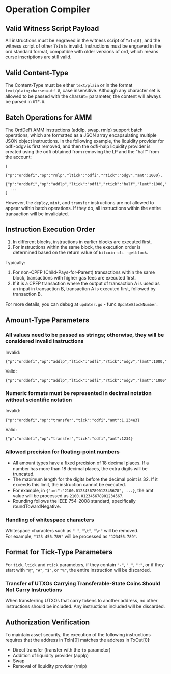 # Operation Compiler

## Valid Witness Script Payload

All instructions must be engraved in the witness script of `TxIn[0]`, and the witness script of other `TxIn` is invalid.
Instructions must be engraved in the ord standard format, compatible with older versions of ord, which means curse inscriptions are still valid.

## Valid Content-Type

The Content-Type must be either `text/plain` or in the format `text/plain;charset=utf-8`, case insensitive.
Although any character set is allowed to be passed with the charset= parameter, the content will always be parsed in `UTF-8`.

## Batch Operations for AMM

The OrdDeFi AMM instructions (addlp, swap, rmlp) support batch operations, which are formatted as a JSON array encapsulating multiple JSON object instructions. In the following example, the liquidity provider for odfi-odgv is first removed, and then the odfi-halp liquidity provider is created using the odfi obtained from removing the LP and the "half" from the account:

```
[
  {"p":"orddefi","op":"rmlp","ltick":"odfi","rtick":"odgv","amt":1000},
  {"p":"orddefi","op":"addlp","ltick":"odfi","rtick":"half","lamt":1000,"ramt":1000},
  ...
]
```

However, the `deploy`, `mint`, and `transfer` instructions are not allowed to appear within batch operations. If they do, all instructions within the entire transaction will be invalidated.

## Instruction Execution Order

1. In different blocks, instructions in earlier blocks are executed first.  
2. For instructions within the same block, the execution order is determined based on the return value of `bitcoin-cli -getblock`.   

Typically:  

1. For non-CPFP (Child-Pays-for-Parent) transactions within the same block, transactions with higher gas fees are executed first.  
2. If it is a CPFP transaction where the output of transaction A is used as an input in transaction B, transaction A is executed first, followed by transaction B. 

For more details, you can debug at `updater.go` - func `UpdateBlockNumber`.

## Amount-Type Parameters

### All values need to be passed as strings; otherwise, they will be considered invalid instructions

Invalid:

```
{"p":"orddefi","op":"addlp","ltick":"odfi","rtick":"odgv","lamt":1000,"ramt":1000}
```

Valid:

```
{"p":"orddefi","op":"addlp","ltick":"odfi","rtick":"odgv","lamt":"1000","ramt":"1000"}
```

### Numeric formats must be represented in decimal notation without scientific notation

Invalid:

```
{"p":"orddefi","op":"transfer","tick":"odfi","amt":1.234e3}
```

Valid:

```
{"p":"orddefi","op":"transfer","tick":"odfi","amt":1234}
```

### Allowed precision for floating-point numbers

* All amount types have a fixed precision of 18 decimal places. If a number has more than 18 decimal places, the extra digits will be truncated.  
* The maximum length for the digits before the decimal point is 32. If it exceeds this limit, the instruction cannot be executed.  
* For example, in `{"amt":"2100.0123456789012345678", ...}`, the amt value will be processed as `2100.012345678901234567`.  
* Rounding follows the IEEE 754-2008 standard, specifically roundTowardNegative.  

### Handling of whitespace characters

Whitespace characters such as `" "`, `"\t"`, `"\n"` will be removed.  
For example, `"123 456.789"` will be processed as `"123456.789"`.

## Format for Tick-Type Parameters

For `tick`, `ltick` and `rtick` parameters, if they contain `"-"`, `"_"`, `":"`, or if they start with `"@"`, `"#"`, `"$"`, or `"%"`, the entire instruction will be discarded.  

### Transfer of UTXOs Carrying Transferable-State Coins Should Not Carry Instructions

When transferring UTXOs that carry tokens to another address, no other instructions should be included. Any instructions included will be discarded.

## Authorization Verification

To maintain asset security, the execution of the following instructions requires that the address in TxIn[0] matches the address in TxOut[0]:

* Direct transfer (transfer with the `to` parameter)
* Addition of liquidity provider (applp)
* Swap
* Removal of liquidity provider (rmlp)